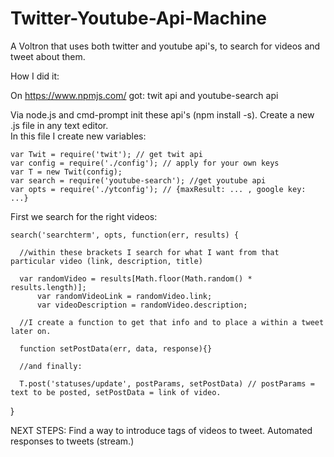 # Twitter-Youtube-Api-Machine
A Voltron that uses both twitter and youtube api's, to search for videos and tweet about them.

How I did it:

On https://www.npmjs.com/ got: twit api and youtube-search api

Via node.js and cmd-prompt init these api's (npm install <name> -s).
Create a new .js file in any text editor.  
In this file I create new variables:
  
    var Twit = require('twit'); // get twit api
    var config = require('./config'); // apply for your own keys
    var T = new Twit(config); 
    var search = require('youtube-search'); //get youtube api
    var opts = require('./ytconfig'); // {maxResult: ... , google key: ...}

First we search for the right videos:
  
    search('searchterm', opts, function(err, results) {

      //within these brackets I search for what I want from that particular video (link, description, title)
      
      var randomVideo = results[Math.floor(Math.random() * results.length)];
		  var randomVideoLink = randomVideo.link;	
		  var videoDescription = randomVideo.description;		

      //I create a function to get that info and to place a within a tweet later on.
      
      function setPostData(err, data, response){}

      //and finally: 

      T.post('statuses/update', postParams, setPostData) // postParams = text to be posted, setPostData = link of video.
}

NEXT STEPS: Find a way to introduce tags of videos to tweet.
            Automated responses to tweets (stream.)
